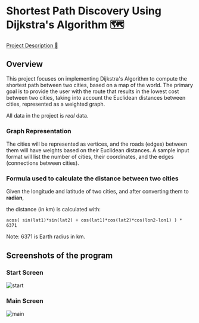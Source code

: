# Shortest Path Discovery Using Dijkstra's Algorithm 🗺️

[Project Description 🧾](https://github.com/Lina-Abureesh4/AlgorithmsProj3/blob/master/Project3_Dijkstra.pdf)

## Overview
This project focuses on implementing Dijkstra's Algorithm to compute the shortest path between two cities, based on a map of the world. The primary goal is to provide the user with the route that results in the lowest cost between two cities, taking into account the Euclidean distances between cities, represented as a weighted graph.

All data in the project is *real* data.

### Graph Representation 
The cities will be represented as vertices, and the roads (edges) between them will have weights based on their Euclidean distances. A sample input format will list the number of cities, their coordinates, and the edges (connections between cities).

### Formula used to calculate the distance between two cities
Given the longitude and latitude of two cities, and after converting them to **radian**,

the distance (in km) is calculated with:
```
acos( sin(lat1)*sin(lat2) + cos(lat1)*cos(lat2)*cos(lon2-lon1) ) * 6371
```
Note: 6371 is Earth radius in km.
  
## Screenshots of the program

### Start Screen
![start](https://github.com/user-attachments/assets/f30da609-078c-4b17-be80-ddce4e69974e)

### Main Screen
![main](https://github.com/user-attachments/assets/8cef8e3b-9071-4af8-9ae1-2bcdcde6de01)
